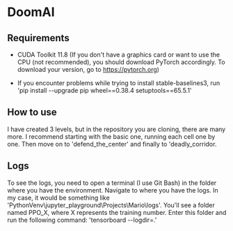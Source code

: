 # DoomAI

## Requirements

- CUDA Toolkit 11.8 (If you don't have a graphics card or want to use the CPU (not recommended), you should download PyTorch accordingly. To download your version, go to https://pytorch.org)

- If you encounter problems while trying to install stable-baselines3, run 'pip install --upgrade pip wheel==0.38.4 setuptools==65.5.1'


## How to use

I have created 3 levels, but in the repository you are cloning, there are many more. I recommend starting with the basic one, running each cell one by one. Then move on to 'defend_the_center' and finally to 'deadly_corridor.

## Logs

To see the logs, you need to open a terminal (I use Git Bash) in the folder where you have the environment. Navigate to where you have the logs. In my case, it would be something like 'PythonVenv\jupyter_playground\Projects\Mario\logs'. You'll see a folder named PPO_X, where X represents the training number. Enter this folder and run the following command: 'tensorboard --logdir=.'
